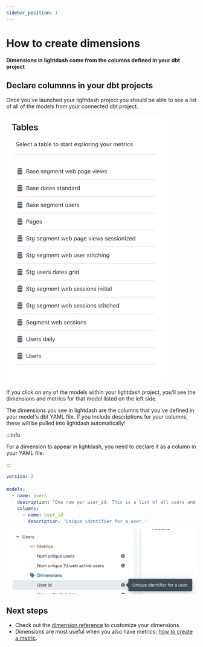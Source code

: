 ```yaml
---
sidebar_position: 1
---
```


# How to create dimensions

**Dimensions in lightdash come from the columns defined in your dbt project**

## Declare columnns in your dbt projects

Once you've launched your lightdash project you should be able to see a list of all of the models from your connected dbt project.

![screenshot-tables-view](assets/screenshot-tables-view.png)

If you click on any of the models within your lightdash project, you'll see the dimensions and metrics for that model listed on the left side.

The dimensions you see in lightdash are the columns that you've defined in your model's dbt YAML file. If you include descriptions for your columns, these will be pulled into lightdash automatically!

:::info

For a dimension to appear in lightdash, you need to declare it as a column in your YAML file.

:::

```yaml
version: 2

models:
  - name: users
    description: "One row per user_id. This is a list of all users and aggregated information for these users."
    columns:
      - name: user_id
        description: 'Unique identifier for a user.'
```

![screenshot-dimension-info](assets/screenshot-dimension-info.png)

## Next steps

* Check out the [dimension reference](../references/dimensions.md) to customize your dimensions.
* Dimensions are most useful when you also have metrics: [how to create a metric](how-to-create-metrics).
